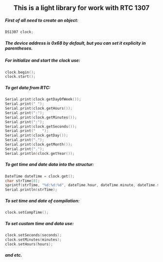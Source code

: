 <h2 align='center'>This is a light library for work with RTC 1307</h2>

##### First of all need to create an object:
```c
DS1307 clock;
```
##### The device address is 0x68 by default, but you can set it explicity in parentheses.
##### For initialize and start the clock use:
```c
clock.begin();
clock.start();
```
##### To get data from RTC:
```c
Serial.print(clock.getDayOfWeek());
Serial.print(" ");
Serial.print(clock.getHours());
Serial.print(":");
Serial.print(clock.getMinutes());
Serial.print(":");
Serial.print(clock.getSeconds());
Serial.print("   ");
Serial.print(clock.getDay());
Serial.print(".");
Serial.print(clock.getMonth());
Serial.print(".");
Serial.println(clock.getYear());
```
##### To get time and date data into the structur:
```c
DateTime dateTime = clock.get();
char strTime[8];
sprintf(strTime, "%d:%d:%d", dateTime.hour, dateTime.minute, dateTime.second);
Serial.println(strTime);
```
##### To set time and date of compilation:
```c
clock.setCompTime();
```
##### To set custom time and data use:
```c
clock.setSeconds(seconds);
clock.setMinutes(minutes);
clock.setHours(hours);
```
##### and etc.
